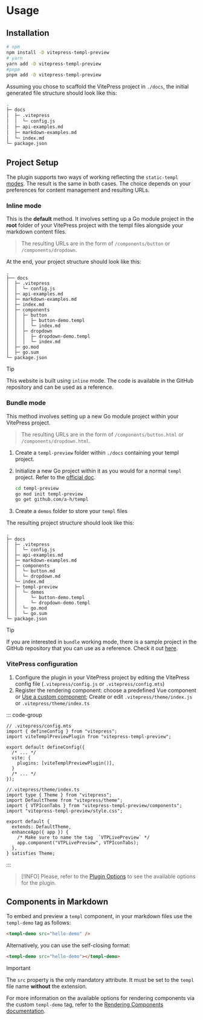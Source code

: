 # Usage

## Installation

```bash
# npm
npm install -D vitepress-templ-preview
# yarn
yarn add -D vitepress-templ-preview
#pnpm
pnpm add -D vitepress-templ-preview
```

Assuming you chose to scaffold the VitePress project in `./docs`, the initial generated file structure should look like this:

```bash
.
├─ docs
│  ├─ .vitepress
│  │  └─ config.js
│  ├─ api-examples.md
│  ├─ markdown-examples.md
│  └─ index.md
└─ package.json
```

## Project Setup

The plugin supports two ways of working reflecting the `static-templ` [modes](https://github.com/nokacper24/static-templ?tab=readme-ov-file#modes). The result is the same in both cases. The choice depends on your preferences for content management and resulting URLs.

### Inline mode

This is the **default** method. It involves setting up a Go module project in the **root** folder of your VitePress project with the templ files alongside your markdown content files.

> The resulting URLs are in the form of `/components/button` or `/components/dropdown`.

At the end, your project structure should look like this:

```bash{8-16}
.
├── docs
│  ├─ .vitepress
│  │  └─ config.js
│  ├─ api-examples.md
│  ├─ markdown-examples.md
│  ├─ index.md
│  ├─ components
│  │  ├─ button
│  │  │  ├─ button-demo.templ
│  │  │  └─ index.md
│  │  ├─ dropdown
│  │  │  ├─ dropdown-demo.templ
│  │  │  └─ index.md
│  ├─ go.mod
│  ├─ go.sum
└─ package.json
```

> [!TIP]
> This website is built using `inline` mode. The code is available in the GitHub repository and can be used as a reference.

### Bundle mode

This method involves setting up a new Go module project within your VitePress project.

> The resulting URLs are in the form of `/components/button.html` or `/components/dropdown.html`.

1. Create a `templ-preview` folder within `./docs` containing your templ project.
2. Initialize a new Go project within it as you would for a normal `templ` project. Refer to the [official doc](https://templ.guide/quick-start/creating-a-simple-templ-component).

   ```bash
   cd templ-preview
   go mod init templ-preview
   go get github.com/a-h/templ
   ```

3. Create a `demos` folder to store your `templ` files

The resulting project structure should look like this:

```bash{11-16}
.
├─ docs
│  ├─ .vitepress
│  │  └─ config.js
│  ├─ api-examples.md
│  ├─ markdown-examples.md
│  ├─ components
│  │  └─ button.md
│  │  └─ dropdown.md
│  └─ index.md
│  ├─ templ-preview
│  │  └─ demos
│  │     └─ button-demo.templ
│  │     └─ dropdown-demo.templ
│  │  └─ go.mod
│  │  └─ go.sum
└─ package.json
```

> [!TIP]
> If you are interested in `bundle` working mode, there is a sample project in the GitHub repository that you can use as a reference. Check it out [here](https://github.com/indaco/vitepress-templ-preview/_examples/).

### VitePress configuration

1. Configure the plugin in your VitePress project by editing the VitePress config file (`.vitepress/config.js` or `.vitepress/config.mts`)
2. Register the rendering component: choose a predefined Vue component or [Use a custom component](/customization/rendering-components); Create or edit `.vitepress/theme/index.js` or `.vitepress/theme/index.ts`

::: code-group

```ts{3,8} [config.mts]
// .vitepress/config.mts
import { defineConfig } from "vitepress";
import viteTemplPreviewPlugin from "vitepress-templ-preview";

export default defineConfig({
  /* ... */
  vite: {
    plugins: [viteTemplPreviewPlugin()],
  }
  /* ... */
});
```

```ts{4-5,10-11} [theme/index.ts]
//.vitepress/theme/index.ts
import type { Theme } from "vitepress";
import DefaultTheme from "vitepress/theme";
import { VTPIconTabs } from "vitepress-templ-preview/components";
import "vitepress-templ-preview/style.css";

export default {
  extends: DefaultTheme,
  enhanceApp({ app }) {
    /* Make sure to name the tag  `VTPLivePreview` */
    app.component("VTPLivePreview", VTPIconTabs);
  },
} satisfies Theme;
```

:::

> [!INFO]
> Please, refer to the [Plugin Options](/customization/plugin-options) to see the available options for the plugin.

## Components in Markdown

To embed and preview a `templ` component, in your markdown files use the `templ-demo` tag as follows:

```html
<templ-demo src="hello-demo" />
```

Alternatively, you can use the self-closing format:

```html
<templ-demo src="hello-demo"></templ-demo>
```

> [!IMPORTANT]
> The `src` property is the only mandatory attribute. It must be set to the `templ` file name **without** the extension.

For more information on the available options for rendering components via the custom `templ-demo` tag, refer to the [Rendering Components documentation](/customization/rendering-components).

